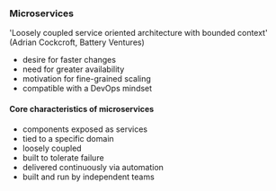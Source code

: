 ### Microservices

'Loosely coupled service oriented architecture with bounded context'
(Adrian Cockcroft, Battery Ventures)

- desire for faster changes
- need for greater availability
- motivation for fine-grained scaling
- compatible with a DevOps mindset 

#### Core characteristics of microservices

- components exposed as services
- tied to a specific domain
- loosely coupled
- built to tolerate failure
- delivered continuously via automation
- built and run by independent teams